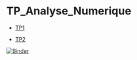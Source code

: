 # TP_Analyse_Numerique
- [TP1][TP1]       



 [TP1]: https://github.com/mohameedboud/TP_Analyse_Num-rique/blob/main/TP1/TP1_E.ipynb
 
- [TP2][TP2]       



 [TP2]: https://github.com/mohameedboud/TP_Analyse_Num-rique/blob/main/TP2/TP2_E.ipynb



[![Binder](https://mybinder.org/badge_logo.svg)](https://mybinder.org/v2/gh/mohameedboud/TP_Analyse_Num-rique/main)
